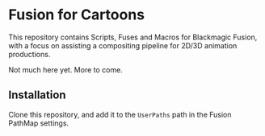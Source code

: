 # Fusion for Cartoons

This repository contains Scripts, Fuses and Macros for Blackmagic Fusion, with a focus on assisting a compositing pipeline for 2D/3D animation productions.

Not much here yet. More to come.

## Installation

Clone this repository, and add it to the `UserPaths` path in the Fusion PathMap settings.
